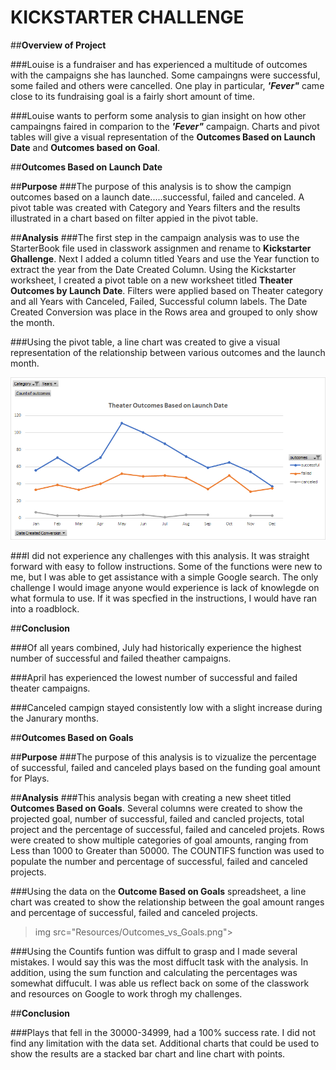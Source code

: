 # KICKSTARTER CHALLENGE

##**Overview of Project**

###Louise is a fundraiser and has experienced a multitude of outcomes with the campaigns she has launched. Some campaingns were successful, some failed and others were cancelled. One play in particular, **_'Fever"_** came close to its fundraising goal is a fairly short amount of time. 

###Louise wants to perform some analysis to gian insight on how other campaingns faired in comparion to the **_'Fever"_** campaign. Charts and pivot tables will give a visual representation of the **Outcomes Based on Launch Date** and **Outcomes based on Goal**. 

##**Outcomes Based on Launch Date**

##**Purpose**
###The purpose of this analysis is to show the campign outcomes based on a launch date.....successful, failed and canceled. A pivot table was created with Category and Years filters and the results illustrated in a chart based on filter appied in the pivot table. 

##**Analysis**
###The first step in the campaign analysis was to use the StarterBook file used in classwork assignmen and rename to **Kickstarter Ghallenge**. Next I added a column titled Years and use the Year function to extract the year from the Date Created Column. Using the Kickstarter worksheet, I created a pivot table on a new worksheet titled **Theater Outcomes by Launch Date**. Filters were applied based on Theater category and all Years with Canceled, Failed, Successful column labels. The Date Created Conversion was place in the Rows area and grouped to only show the month.

###Using the pivot table, a line chart was created to give a visual representation of the relationship between various outcomes and the launch month. 

<img src="Resources/Theater_Outcomes_vs_Launch.png">

###I did not experience any challenges with this analysis. It was straight forward with easy to follow instructions. Some of the functions were new to me, but I was able to get assistance with a simple Google search. The only challenge I would image anyone would experience is lack of knowlegde on what formula to use. If it was specfied in the instructions, I would have ran into a roadblock. 

##**Conclusion**

###Of all years combined, July had historically experience the highest number of successful and failed theather campaigns.

###April has experienced the lowest number of successful and failed  theater campaigns. 

###Canceled campign stayed consistently low with a slight increase during the Janurary months.

##**Outcomes Based on Goals**

##**Purpose**
###The purpose of this analysis is to vizualize the percentage of successful, failed and canceled plays based on the funding goal amount for Plays. 

##**Analysis**
###This analysis began with creating a new sheet titled **Outcomes Based on Goals**. Several columns were created to show the projected goal, number of successful, failed and cancled projects, total project and the percentage of successful, failed and canceled projets. Rows were created to show multiple categories of goal amounts, ranging from Less than 1000 to Greater than 50000. The COUNTIFS function was used to populate the number and percentage of successful, failed and canceled projects.  

###Using the data on the **Outcome Based on Goals** spreadsheet, a line chart was created to show the relationship between the goal amount ranges and percentage of successful, failed and canceled projects. 

>img src="Resources/Outcomes_vs_Goals.png">

###Using the Countifs funtion was diffult to grasp and I made several mistakes. I would say this was the most diffuclt task with the analysis. In addition, using the sum function and calculating the percentages was somewhat diffucult. I was able us reflect back on some of the classwork and resources on Google to work throgh my challenges. 

##**Conclusion**

###Plays that fell in the 30000-34999, had a 100% success rate. I did not find any limitation with the data set. Additional charts that could be used to show the results are a stacked bar chart and line chart with points. 












